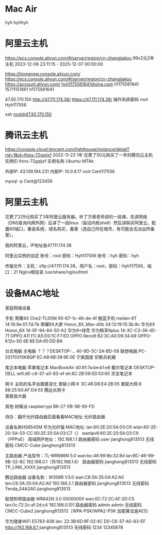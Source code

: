 


























# Mac Air
hyh hyhhyh


# 阿里云主机
https://ecs.console.aliyun.com/#/server/region/cn-zhangjiakou
99x2元2年主机
2023-12-06 23:11:15 - 2025-12-07 00:00:00

https://homenew.console.aliyun.com/
https://ecs.console.aliyun.com/#/server/region/cn-zhangjiakou
https://account.aliyun.com/
hyh1175561641@sina.com h1175561641
15711151861 h1175561641


47.92.170.150
http://47.111.174.38/
https://47.111.174.38/
操作系统密码
root Hyh117556

ssh root@47.92.170.150




# 腾讯云主机
https://console.cloud.tencent.com/lighthouse/instance/detail?rid=1&id=lhins-72gqijxf
2022-11-23 1年
花费了50元购买了一年的腾讯云主机
实例ID lhins-72gqijxf
实例名称 Ubuntu-MTAk

外部IP: 43.139.194.231
内部IP: 10.0.8.17
root Cent117556

mysql -p Cent@123456




# 阿里云主机

花费了229元购买了3年阿里云服务器。听了万章老师讲的一段课，先讲网络（DNS查询内网外网）后讲了一段linux（驱动内核shell）然后讲购买阿里云，配置80端口，重装系统，域名购买，备案（选自己所在城市，有可能会去派出所备案）。

我的阿里云，IP地址是47.111.174.38

阿里云实例的设定
账号：root 密码：Hyh117556
账号：hyh 密码：hyh

传输文件：主机：sftp://47.111.174.38，用户名：root，密码：Hyh117556，端口：21
Nginx根目录 /usr/share/nginx/html






# 设备MAC地址


家庭网络设备

手机
荣耀4X  Che2-TL00M  90-67-1c-46-de-4f
魅蓝手机  meilan-6T  14:16:9e:01:7d:7b
荣耀8X大屏  Honor_8X_Max-d0b  34:12:f9:15:3b:9c
华为6X  Honor_6X  14-5F-94-84-50-A2
华为9+绿壳  华为畅享9plus  14-3C-C3-36-45-71
OPPO A11 FC:A5:D0:1C:F7:ED
OPPO Reno9 B2:3C:A0:09:34:A9
OPPO-K12x-5G 6E:8E:DA:65:DD:BA


台式电脑
主电脑
？？？DESKTOP-... 40-8D-5C-2A-BD-08
联想电脑  PC-20170315KBQP  EC:A8:6B:38:9E:0E
宁美国度
侦察兵机箱

笔记本电脑
苹果笔记本  MacBookAir  d0:81:7a:be:b1:e8
戴尔笔记本  DESKTOP-DELL  wifi:d0-c6-37-a5-83-ef  eh:6C:2B:59:5D:53:65
天宝笔记本  

网卡
主机的名字会跟着变化
普联小网卡  3C:46:D8:E4:2B:05
普联大网卡  88:25:93:AF:D4:55
腾达长网卡  
普联放大器

其他
树莓派  raspberrypi  B8-27-EB-5B-59-FD



待办：翻开光纤路由器后面看看MAC地址
光纤路由器

设备名称HS8545M 华为光纤猫
MAC地址: lan:60:2E:20:5A:03:C6  wlan:60-2E-20-5A-03-CC
60:2E:20:5A:03:C7（）
wanIpv6:60:2E:20:5A:03:C9（PPPoE）
局域网IP地址：192.168.1.1
路由器密码  user  jianghong813513
无线密码  CMCC-Cube  jianghong813513

主路由器
产品型号：TL-WR886N 5.0
wan:bc:46:99:9b:32:8d  lan:BC-46-99-9B-32-8C
192.168.0.1（外192.168.1.6）
路由器密码  jianghong813513
无线密码  TP_LINK_XXXX  jianghong813513

腾达路由器
设备名称：W308R V3.0
wan:C8:3A:35:04:A2:A0  lan:C8:3A:35:04:A2:A0
192.168.2.1
路由器密码  jianghong813513
无线密码  Tenda_04A2A0  jianghong813513

联想附带路由器
WR842N 3.0 00000000
wan:0C:72:2C:AF:2D:C5  lan:0c:72:2c:af:2d:c4
192.168.0.101
路由器密码  admin  admin
无线密码  CMCC-Cube2  jianghong813513（WPA-PSK/WPA2-PSK 加密算法是AES）

华为随身WiFi
E5783-836
lan:  22:3B:6D:9F:02:4C D0-C6-37-A5-83-EF
http://192.168.8.1
jianghong813513
无线密码 1234 12345678
